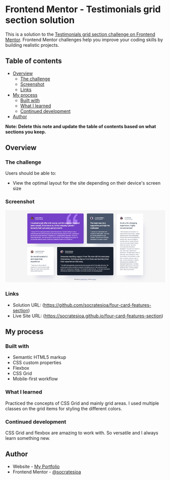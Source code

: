 # Frontend Mentor - Testimonials grid section solution

This is a solution to the [Testimonials grid section challenge on Frontend Mentor](https://www.frontendmentor.io/challenges/testimonials-grid-section-Nnw6J7Un7). Frontend Mentor challenges help you improve your coding skills by building realistic projects.

## Table of contents

- [Overview](#overview)
  - [The challenge](#the-challenge)
  - [Screenshot](#screenshot)
  - [Links](#links)
- [My process](#my-process)
  - [Built with](#built-with)
  - [What I learned](#what-i-learned)
  - [Continued development](#continued-development)
- [Author](#author)

**Note: Delete this note and update the table of contents based on what sections you keep.**

## Overview

### The challenge

Users should be able to:

- View the optimal layout for the site depending on their device's screen size

### Screenshot

![](./images/screenshot.jpg)

### Links

- Solution URL: (https://github.com/socratesioa/four-card-features-section)
- Live Site URL: (https://socratesioa.github.io/four-card-features-section)

## My process

### Built with

- Semantic HTML5 markup
- CSS custom properties
- Flexbox
- CSS Grid
- Mobile-first workflow

### What I learned

Practiced the concepts of CSS Grid and mainly grid areas.
I used multiple classes on the grid items for styling the different colors.

### Continued development

CSS Grid and flexbox are amazing to work with. So versatile and I always learn something new.

## Author

- Website - [My Portfolio](https://portfolio.thisissocrates.com/)
- Frontend Mentor - [@socratesioa](https://www.frontendmentor.io/profile/socratesioa)
